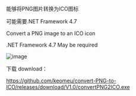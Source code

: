  能够将PNG图片转换为ICO图标

 可能需要.NET Framework 4.7


 Convert a PNG image to an ICO icon

 .NET Framework 4.7 May be required

![image](https://github.com/keomeu/convert-PNG-to-ICO/assets/49936625/7793ecdc-39af-4da3-b8df-5021347b6a66)




下载 download：

https://github.com/keomeu/convert-PNG-to-ICO/releases/download/V1.0/convertPNG2ICO.exe

